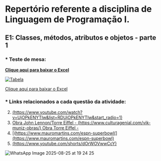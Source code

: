 # Repertório referente a disciplina de Linguagem de Programação I.

## E1: Classes, métodos, atributos e objetos - parte 1

### * Teste de mesa:

**[Clique aqui para baixar o Excel](assets/relatorio.xlsx)**

[![Tabela](https://github.com/user-attachments/assets/36635a65-de86-4425-816f-677665c8d247)](assets/relatorio.xlsx)

[Clique aqui para baixar o Excel](https://github.com/user-attachments/files/22014706/calculo.media.1.xlsx)









### * Links relacionados a cada questão da atividade:


2. [(https://www.youtube.com/watch?v=UjOPkENYTIw&list=RDUjOPkENYTIw&start_radio=1)](https://www.youtube.com/supported_browsers?next_url=https%3A%2F%2Fwww.youtube.com%2Fwatch%3Fv%3DUjOPkENYTIw&list=RDUjOPkENYTIw&start_radio=1)
3. [Obra John Lennon/Torre Eiffel - (https://www.culturagenial.com/vik-muniz-obras/) Obra Torre Eiffel - ](https://www.culturagenial.com/vik-muniz-obras/)
4. [(https://www.mauromartins.com/espn-superbowl(](https://www.mauromartins.com/espn-superbowl)
5. [(https://www.youtube.com/shorts/dOrWOVwwCcY)](https://www.youtube.com/shorts/dOrWOVwwCcY)



![WhatsApp Image 2025-08-25 at 19 24 25](https://github.com/user-attachments/assets/a5a46c02-fc6b-41bc-aa20-8e0c46e04468)
